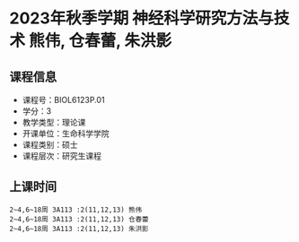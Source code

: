 # 2023年秋季学期 神经科学研究方法与技术 熊伟, 仓春蕾, 朱洪影






## 课程信息

- 课程号：BIOL6123P.01
- 学分：3
- 教学类型：理论课
- 开课单位：生命科学学院
- 课程类别：硕士
- 课程层次：研究生课程

## 上课时间

```
2~4,6~18周 3A113 :2(11,12,13) 熊伟
2~4,6~18周 3A113 :2(11,12,13) 仓春蕾
2~4,6~18周 3A113 :2(11,12,13) 朱洪影
```

